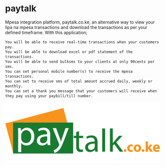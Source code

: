 # paytalk
Mpesa integration platform, paytalk.co.ke, an alternative way to view your lipa na mpesa transactions and download the transactions as per your defined timeframe. With this application;

    You will be able to receive real-time transactions when your customers pay.
    You will be able to download excel or pdf statement of the transactions.
    You will be able to send bulksms to your clients at only 90cents per sms.
    You can set personal mobile number(s) to receive the mpesa transactions.
    You can set to receive sms of total amount accrued daily, weekly or monthly.
    You can set a thank you message that your customers will receive when they pay using your paybill/till number.

![alt text](https://github.com/abiudeko/paytalk/blob/master/paytalk.png)
